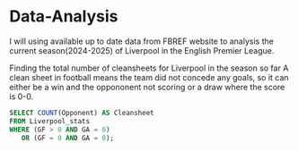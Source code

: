 # Data-Analysis

I will using available up to date data from FBREF website to analysis the current season(2024-2025) of Liverpool in the English Premier League.

Finding the total number of cleansheets for Liverpool in the season so far
A clean sheet in football means the team did not concede any goals, so it can 
either be a win and the oppononent not scoring or a draw where the score is 0-0.

```sql
SELECT COUNT(Opponent) AS Cleansheet
FROM Liverpool_stats
WHERE (GF > 0 AND GA = 0)
   OR (GF = 0 AND GA = 0);

